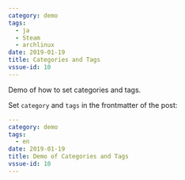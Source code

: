 ```yaml
---
category: demo
tags:
  - ja
  - Steam
  - archlinux
date: 2019-01-19
title: Categories and Tags
vssue-id: 10
---
```


Demo of how to set categories and tags.

<!-- more -->

Set `category` and `tags` in the frontmatter of the post:

```yaml {2-4}
---
category: demo
tags:
  - en
date: 2019-01-19
title: Demo of Categories and Tags
vssue-id: 10
---
```
